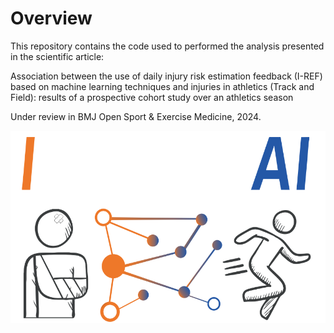 # Overview
This repository contains the code used to performed the analysis presented in the scientific article:

Association between the use of daily injury risk estimation feedback (I-REF) based on machine learning techniques and injuries in athletics (Track and Field): results of a prospective cohort study over an athletics season

Under review in BMJ Open Sport & Exercise Medicine, 2024.

![IPredict-AI](IMAGE/IPredict-AI.png)
